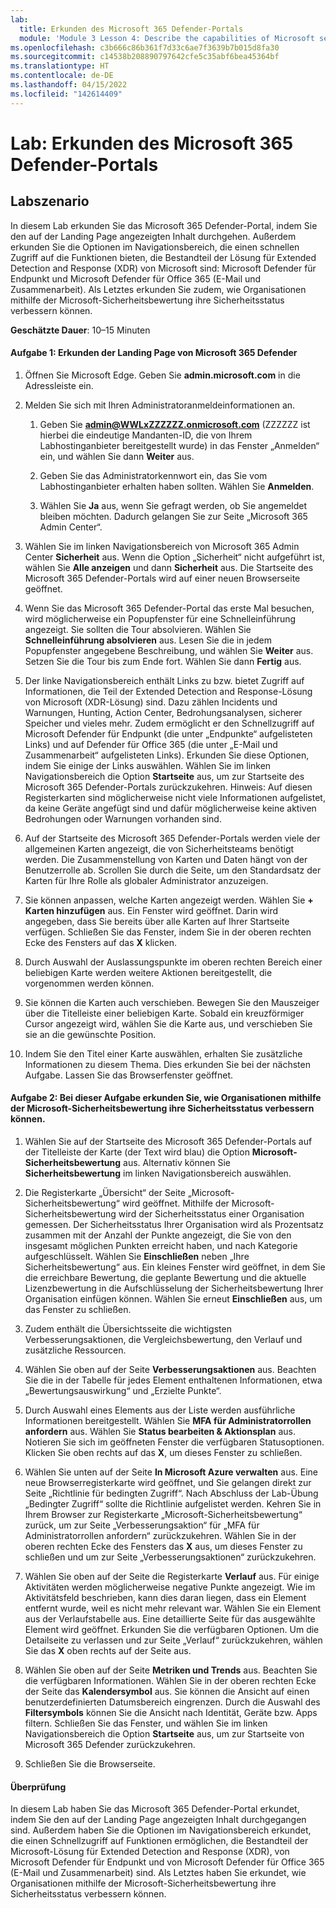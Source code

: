 ```yaml
---
lab:
  title: Erkunden des Microsoft 365 Defender-Portals
  module: 'Module 3 Lesson 4: Describe the capabilities of Microsoft security solutions: Describe threat protection with Microsoft 365 Defender'
ms.openlocfilehash: c3b666c86b361f7d33c6ae7f3639b7b015d8fa30
ms.sourcegitcommit: c14538b208890797642cfe5c35abf6bea45364bf
ms.translationtype: HT
ms.contentlocale: de-DE
ms.lasthandoff: 04/15/2022
ms.locfileid: "142614409"
---
```

# <a name="lab-explore-the-microsoft-365-defender-portal"></a>Lab: Erkunden des Microsoft 365 Defender-Portals

## <a name="lab-scenario"></a>Labszenario
In diesem Lab erkunden Sie das Microsoft 365 Defender-Portal, indem Sie den auf der Landing Page angezeigten Inhalt durchgehen. Außerdem erkunden Sie die Optionen im Navigationsbereich, die einen schnellen Zugriff auf die Funktionen bieten, die Bestandteil der Lösung für Extended Detection and Response (XDR) von Microsoft sind: Microsoft Defender für Endpunkt und Microsoft Defender für Office 365 (E-Mail und Zusammenarbeit).  Als Letztes erkunden Sie zudem, wie Organisationen mithilfe der Microsoft-Sicherheitsbewertung ihre Sicherheitsstatus verbessern können.


**Geschätzte Dauer**: 10–15 Minuten

#### <a name="task-1--explore-the-microsoft-365-defender-landing-page"></a>Aufgabe 1:  Erkunden der Landing Page von Microsoft 365 Defender

1. Öffnen Sie Microsoft Edge. Geben Sie **admin.microsoft.com** in die Adressleiste ein.

1. Melden Sie sich mit Ihren Administratoranmeldeinformationen an.
    1. Geben Sie **admin@WWLxZZZZZZ.onmicrosoft.com** (ZZZZZZ ist hierbei die eindeutige Mandanten-ID, die von Ihrem Labhostinganbieter bereitgestellt wurde) in das Fenster „Anmelden“ ein, und wählen Sie dann **Weiter** aus.
   
    1. Geben Sie das Administratorkennwort ein, das Sie vom Labhostinganbieter erhalten haben sollten. Wählen Sie **Anmelden**.
    1. Wählen Sie **Ja** aus, wenn Sie gefragt werden, ob Sie angemeldet bleiben möchten. Dadurch gelangen Sie zur Seite „Microsoft 365 Admin Center“.

1. Wählen Sie im linken Navigationsbereich von Microsoft 365 Admin Center **Sicherheit** aus.  Wenn die Option „Sicherheit“ nicht aufgeführt ist, wählen Sie **Alle anzeigen** und dann **Sicherheit** aus.  Die Startseite des Microsoft 365 Defender-Portals wird auf einer neuen Browserseite geöffnet.  

1. Wenn Sie das Microsoft 365 Defender-Portal das erste Mal besuchen, wird möglicherweise ein Popupfenster für eine Schnelleinführung angezeigt.  Sie sollten die Tour absolvieren.  Wählen Sie **Schnelleinführung absolvieren** aus.  Lesen Sie die in jedem Popupfenster angegebene Beschreibung, und wählen Sie **Weiter** aus. Setzen Sie die Tour bis zum Ende fort. Wählen Sie dann **Fertig** aus.

1. Der linke Navigationsbereich enthält Links zu bzw. bietet Zugriff auf Informationen, die Teil der Extended Detection and Response-Lösung von Microsoft (XDR-Lösung) sind. Dazu zählen Incidents und Warnungen, Hunting, Action Center, Bedrohungsanalysen, sicherer Speicher und vieles mehr.  Zudem ermöglicht er den Schnellzugriff auf Microsoft Defender für Endpunkt (die unter „Endpunkte“ aufgelisteten Links) und auf Defender für Office 365 (die unter „E-Mail und Zusammenarbeit“ aufgelisteten Links).  Erkunden Sie diese Optionen, indem Sie einige der Links auswählen.   Wählen Sie im linken Navigationsbereich die Option **Startseite** aus, um zur Startseite des Microsoft 365 Defender-Portals zurückzukehren.  Hinweis: Auf diesen Registerkarten sind möglicherweise nicht viele Informationen aufgelistet, da keine Geräte angefügt sind und dafür möglicherweise keine aktiven Bedrohungen oder Warnungen vorhanden sind.

1. Auf der Startseite des Microsoft 365 Defender-Portals werden viele der allgemeinen Karten angezeigt, die von Sicherheitsteams benötigt werden. Die Zusammenstellung von Karten und Daten hängt von der Benutzerrolle ab. Scrollen Sie durch die Seite, um den Standardsatz der Karten für Ihre Rolle als globaler Administrator anzuzeigen.

1. Sie können anpassen, welche Karten angezeigt werden.  Wählen Sie **+ Karten hinzufügen** aus. Ein Fenster wird geöffnet. Darin wird angegeben, dass Sie bereits über alle Karten auf Ihrer Startseite verfügen.  Schließen Sie das Fenster, indem Sie in der oberen rechten Ecke des Fensters auf das **X** klicken.

1. Durch Auswahl der Auslassungspunkte im oberen rechten Bereich einer beliebigen Karte werden weitere Aktionen bereitgestellt, die vorgenommen werden können.  

1. Sie können die Karten auch verschieben. Bewegen Sie den Mauszeiger über die Titelleiste einer beliebigen Karte. Sobald ein kreuzförmiger Cursor angezeigt wird, wählen Sie die Karte aus, und verschieben Sie sie an die gewünschte Position.

1. Indem Sie den Titel einer Karte auswählen, erhalten Sie zusätzliche Informationen zu diesem Thema. Dies erkunden Sie bei der nächsten Aufgabe.  Lassen Sie das Browserfenster geöffnet.

#### <a name="task-2-in-this-task-you-will-explore-how-microsoft-secure-score-can-help-an-organization-improve-its-security-posture"></a>Aufgabe 2: Bei dieser Aufgabe erkunden Sie, wie Organisationen mithilfe der Microsoft-Sicherheitsbewertung ihre Sicherheitsstatus verbessern können.

1. Wählen Sie auf der Startseite des Microsoft 365 Defender-Portals auf der Titelleiste der Karte (der Text wird blau) die Option **Microsoft-Sicherheitsbewertung** aus.  Alternativ können Sie **Sicherheitsbewertung** im linken Navigationsbereich auswählen.

1. Die Registerkarte „Übersicht“ der Seite „Microsoft-Sicherheitsbewertung“ wird geöffnet.  Mithilfe der Microsoft-Sicherheitsbewertung wird der Sicherheitsstatus einer Organisation gemessen. Der Sicherheitsstatus Ihrer Organisation wird als Prozentsatz zusammen mit der Anzahl der Punkte angezeigt, die Sie von den insgesamt möglichen Punkten erreicht haben, und nach Kategorie aufgeschlüsselt. Wählen Sie **Einschließen** neben „Ihre Sicherheitsbewertung“ aus.  Ein kleines Fenster wird geöffnet, in dem Sie die erreichbare Bewertung, die geplante Bewertung und die aktuelle Lizenzbewertung in die Aufschlüsselung der Sicherheitsbewertung Ihrer Organisation einfügen können.  Wählen Sie erneut **Einschließen** aus, um das Fenster zu schließen.

1. Zudem enthält die Übersichtsseite die wichtigsten Verbesserungsaktionen, die Vergleichsbewertung, den Verlauf und zusätzliche Ressourcen.

1. Wählen Sie oben auf der Seite **Verbesserungsaktionen** aus.  Beachten Sie die in der Tabelle für jedes Element enthaltenen Informationen, etwa „Bewertungsauswirkung“ und „Erzielte Punkte“.  

1. Durch Auswahl eines Elements aus der Liste werden ausführliche Informationen bereitgestellt.  Wählen Sie **MFA für Administratorrollen anfordern** aus.  Wählen Sie **Status bearbeiten & Aktionsplan** aus.  Notieren Sie sich im geöffneten Fenster die verfügbaren Statusoptionen. Klicken Sie oben rechts auf das **X**, um dieses Fenster zu schließen.

1. Wählen Sie unten auf der Seite **In Microsoft Azure verwalten** aus.  Eine neue Browserregisterkarte wird geöffnet, und Sie gelangen direkt zur Seite „Richtlinie für bedingten Zugriff“.  Nach Abschluss der Lab-Übung „Bedingter Zugriff“ sollte die Richtlinie aufgelistet werden. Kehren Sie in Ihrem Browser zur Registerkarte „Microsoft-Sicherheitsbewertung“ zurück, um zur Seite „Verbesserungsaktion“ für „MFA für Administratorrollen anfordern“ zurückzukehren. Wählen Sie in der oberen rechten Ecke des Fensters das **X** aus, um dieses Fenster zu schließen und um zur Seite „Verbesserungsaktionen“ zurückzukehren.

1. Wählen Sie oben auf der Seite die Registerkarte **Verlauf** aus.  Für einige Aktivitäten werden möglicherweise negative Punkte angezeigt.  Wie im Aktivitätsfeld beschrieben, kann dies daran liegen, dass ein Element entfernt wurde, weil es nicht mehr relevant war.  Wählen Sie ein Element aus der Verlaufstabelle aus.  Eine detaillierte Seite für das ausgewählte Element wird geöffnet.  Erkunden Sie die verfügbaren Optionen.  Um die Detailseite zu verlassen und zur Seite „Verlauf“ zurückzukehren, wählen Sie das **X** oben rechts auf der Seite aus.

1. Wählen Sie oben auf der Seite **Metriken und Trends** aus.  Beachten Sie die verfügbaren Informationen.  Wählen Sie in der oberen rechten Ecke der Seite das **Kalendersymbol** aus.  Sie können die Ansicht auf einen benutzerdefinierten Datumsbereich eingrenzen.  Durch die Auswahl des **Filtersymbols** können Sie die Ansicht nach Identität, Geräte bzw. Apps filtern.  Schließen Sie das Fenster, und wählen Sie im linken Navigationsbereich die Option **Startseite** aus, um zur Startseite von Microsoft 365 Defender zurückzukehren.

1. Schließen Sie die Browserseite.

#### <a name="review"></a>Überprüfung
In diesem Lab haben Sie das Microsoft 365 Defender-Portal erkundet, indem Sie den auf der Landing Page angezeigten Inhalt durchgegangen sind. Außerdem haben Sie die Optionen im Navigationsbereich erkundet, die einen Schnellzugriff auf Funktionen ermöglichen, die Bestandteil der Microsoft-Lösung für Extended Detection and Response (XDR), von Microsoft Defender für Endpunkt und von Microsoft Defender für Office 365 (E-Mail und Zusammenarbeit) sind.  Als Letztes haben Sie erkundet, wie Organisationen mithilfe der Microsoft-Sicherheitsbewertung ihre Sicherheitsstatus verbessern können.
